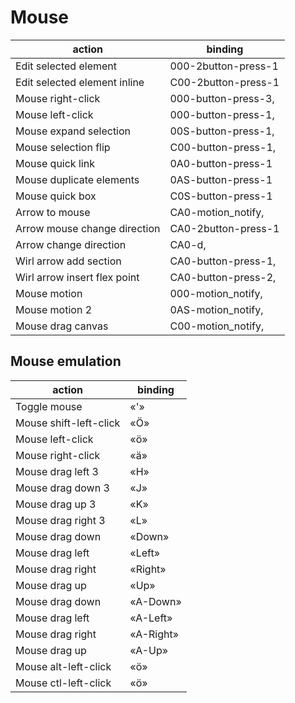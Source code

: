 # Mouse


| action                       | binding             |
| --------------               | ---------           |
| Edit selected element        | 000-2button-press-1 |
| Edit selected element inline | C00-2button-press-1 |
| Mouse right-click            | 000-button-press-3, |
| Mouse left-click             | 000-button-press-1, |
| Mouse expand selection       | 00S-button-press-1, |
| Mouse selection flip         | C00-button-press-1, |
| Mouse quick link             | 0A0-button-press-1  |
| Mouse duplicate elements     | 0AS-button-press-1  |
| Mouse quick box              | C0S-button-press-1  |
| Arrow to mouse               | CA0-motion_notify,  |
| Arrow mouse change direction | CA0-2button-press-1 |
| Arrow change direction       | CA0-d,              |
| Wirl arrow add section       | CA0-button-press-1, |
| Wirl arrow insert flex point | CA0-button-press-2, |
| Mouse motion                 | 000-motion_notify,  |
| Mouse motion 2               | 0AS-motion_notify,  |
| Mouse drag canvas            | C00-motion_notify,  |


## Mouse emulation

| action                 | binding   |
| --------------         | --------- |
| Toggle mouse           | «'»       |
| Mouse shift-left-click | «Ö»       |
| Mouse left-click       | «ö»       |
| Mouse right-click      | «ä»       |
| Mouse drag left 3      | «H»       |
| Mouse drag down 3      | «J»       |
| Mouse drag up 3        | «K»       |
| Mouse drag right 3     | «L»       |
| Mouse drag down        | «Down»    |
| Mouse drag left        | «Left»    |
| Mouse drag right       | «Right»   |
| Mouse drag up          | «Up»      |
| Mouse drag down        | «A-Down»  |
| Mouse drag left        | «A-Left»  |
| Mouse drag right       | «A-Right» |
| Mouse drag up          | «A-Up»    |
| Mouse alt-left-click   | «ö»       |
| Mouse ctl-left-click   | «ö»       |

